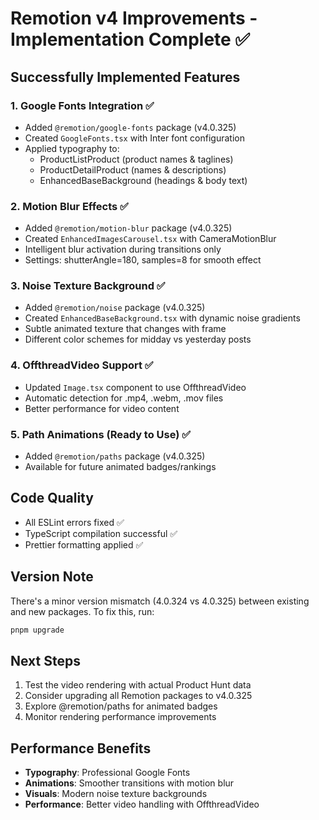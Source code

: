 # Remotion v4 Improvements - Implementation Complete ✅

## Successfully Implemented Features

### 1. **Google Fonts Integration** ✅
- Added `@remotion/google-fonts` package (v4.0.325)
- Created `GoogleFonts.tsx` with Inter font configuration
- Applied typography to:
  - ProductListProduct (product names & taglines)
  - ProductDetailProduct (names & descriptions)
  - EnhancedBaseBackground (headings & body text)

### 2. **Motion Blur Effects** ✅
- Added `@remotion/motion-blur` package (v4.0.325)
- Created `EnhancedImagesCarousel.tsx` with CameraMotionBlur
- Intelligent blur activation during transitions only
- Settings: shutterAngle=180, samples=8 for smooth effect

### 3. **Noise Texture Background** ✅
- Added `@remotion/noise` package (v4.0.325)
- Created `EnhancedBaseBackground.tsx` with dynamic noise gradients
- Subtle animated texture that changes with frame
- Different color schemes for midday vs yesterday posts

### 4. **OffthreadVideo Support** ✅
- Updated `Image.tsx` component to use OffthreadVideo
- Automatic detection for .mp4, .webm, .mov files
- Better performance for video content

### 5. **Path Animations (Ready to Use)** ✅
- Added `@remotion/paths` package (v4.0.325)
- Available for future animated badges/rankings

## Code Quality
- All ESLint errors fixed ✅
- TypeScript compilation successful ✅
- Prettier formatting applied ✅

## Version Note
There's a minor version mismatch (4.0.324 vs 4.0.325) between existing and new packages. To fix this, run:
```bash
pnpm upgrade
```

## Next Steps
1. Test the video rendering with actual Product Hunt data
2. Consider upgrading all Remotion packages to v4.0.325
3. Explore @remotion/paths for animated badges
4. Monitor rendering performance improvements

## Performance Benefits
- **Typography**: Professional Google Fonts
- **Animations**: Smoother transitions with motion blur
- **Visuals**: Modern noise texture backgrounds
- **Performance**: Better video handling with OffthreadVideo